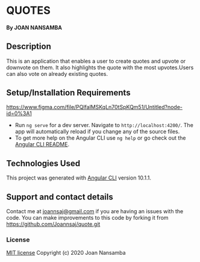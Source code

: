 # QUOTES
#### By JOAN NANSAMBA

## Description
This is an application that enables a user to create quotes and upvote or downvote on them. It also highlights the quote with the most upvotes.Users can also vote on already existing quotes.

## Setup/Installation Requirements
https://www.figma.com/file/PQlfalMSKqLn70tSpKQm51/Untitled?node-id=0%3A1
* Run `ng serve` for a dev server. Navigate to `http://localhost:4200/`. The app will automatically reload if you change any of the source files.
* To get more help on the Angular CLI use `ng help` or go check out the [Angular CLI README](https://github.com/angular/angular-cli/blob/master/README.md).

## Technologies Used
This project was generated with [Angular CLI](https://github.com/angular/angular-cli) version 10.1.1.
## Support and contact details
Contact me at joannsaj@gmail.com if you are having an issues with the code. You can make improvements to this code by forking it from https://github.com/Joannsaj/quote.git
### License
[MIT license](LICENSE)
Copyright (c) 2020 Joan Nansamba
  